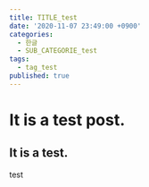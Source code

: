 ```yaml
---
title: TITLE_test
date: '2020-11-07 23:49:00 +0900'
categories:
  - 한글
  - SUB_CATEGORIE_test
tags:
  - tag_test
published: true
---
```


# It is a test post.

## It is a test.

test
